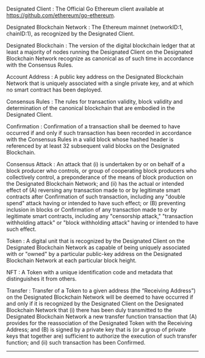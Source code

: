 Designated Client
: The Official Go Ethereum client available at https://github.com/ethereum/go-ethereum.

Designated Blockchain Network
: The Ethereum mainnet (networkID:1, chainID:1), as recognized by the Designated Client. 

Designated Blockchain
: The version of the digital blockchain ledger that at least a majority of nodes running the Designated Client on the Designated Blockchain Network recognize as canonical as of such time in accordance with the Consensus Rules.

Account Address
: A public key address on the Designated Blockchain Network that is uniquely associated with a single private key, and at which no smart contract has been deployed.  

Consensus Rules
: The rules for transaction validity, block validity and determination of the canonical blockchain that are embodied in the Designated Client. 

Confirmation
: Confirmation of a transaction shall be deemed to have occurred if and only if such transaction has been recorded in accordance with the Consensus Rules in a valid block whose hashed header is referenced by at least 32 subsequent valid blocks on the Designated Blockchain. 

Consensus Attack
: An attack that (i) is undertaken by or on behalf of a block producer who controls, or group of cooperating block producers who collectively control, a preponderance of the means of block production on the Designated Blockchain Network; and (ii) has the actual or intended effect of (A) reversing any transaction made to or by legitimate smart contracts after Confirmation of such transaction, including any "double spend" attack having or intended to have such effect; or (B) preventing inclusion in blocks or Confirmation of any transaction made to or by legitimate smart contracts, including any "censorship attack," "transaction withholding attack" or "block withholding attack" having or intended to have such effect.

Token
: A digital unit that is recognized by the Designated Client on the Designated Blockchain Network as capable of being uniquely associated with or "owned" by a particular public-key address on the Designated Blockchain Network at each particular block height.

NFT
: A Token with a unique identification code and metadata that distinguishes it from others.

Transfer
: Transfer of a Token to a given address (the “Receiving Address”) on the Designated Blockchain Network will be deemed to have occurred if and only if it is recognized by the Designated Client on the Designated Blockchain Network that (i) there has been duly transmitted to the Designated Blockchain Network a new transfer function transaction that (A) provides for the reassociation of the Designated Token with the Receiving Address; and (B) is signed by a private key that is (or a group of private keys that together are) sufficient to authorize the execution of such transfer function; and (ii) such transaction has been Confirmed.

---